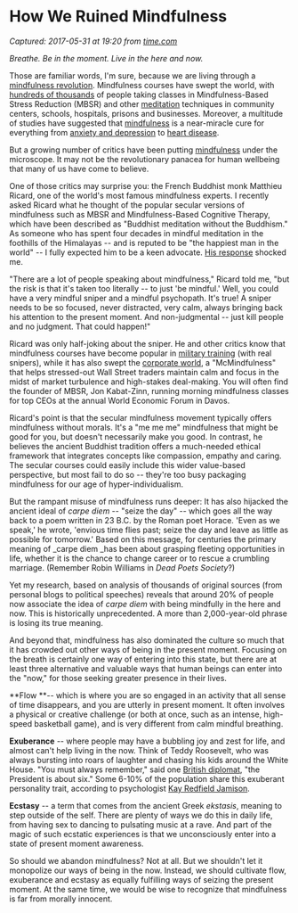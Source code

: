 # How We Ruined Mindfulness

_Captured: 2017-05-31 at 19:20 from [time.com](http://time.com/4792596/mindfulness-exercises-morality-carpe-diem/)_

_Breathe. Be in the moment. Live in the here and now._

Those are familiar words, I'm sure, because we are living through a [mindfulness revolution](http://time.com/1556/the-mindful-revolution/?iid=sr-link3). Mindfulness courses have swept the world, with [hundreds of thousands](https://www.cdc.gov/nchs/data/nhsr/nhsr079.pdf) of people taking classes in Mindfulness-Based Stress Reduction (MBSR) and other [meditation](http://time.com/4645363/mindfulness-meditation-stress-anxiety-resilience/) techniques in community centers, schools, hospitals, prisons and businesses. Moreover, a multitude of studies have suggested that [mindfulness](http://time.com/4470517/neuroscience-of-mindfulness/?iid=sr-link1) is a near-miracle cure for everything from [anxiety and depression](https://www.ncbi.nlm.nih.gov/pubmed/25820148) to [heart disease](https://www.ncbi.nlm.nih.gov/pmc/articles/PMC3734636/).

But a growing number of critics have been putting [mindfulness](http://time.com/4520935/how-mindfulness-can-save-you-money/?iid=sr-link2) under the microscope. It may not be the revolutionary panacea for human wellbeing that many of us have come to believe.

One of those critics may surprise you: the French Buddhist monk Matthieu Ricard, one of the world's most famous mindfulness experts. I recently asked Ricard what he thought of the popular secular versions of mindfulness such as MBSR and Mindfulness-Based Cognitive Therapy, which have been described as "Buddhist meditation without the Buddhism." As someone who has spent four decades in mindful meditation in the foothills of the Himalayas -- and is reputed to be "the happiest man in the world" -- I fully expected him to be a keen advocate. [His response](https://www.youtube.com/watch?v=B287LxA4Lo4) shocked me.

"There are a lot of people speaking about mindfulness," Ricard told me, "but the risk is that it's taken too literally -- to just 'be mindful.' Well, you could have a very mindful sniper and a mindful psychopath. It's true! A sniper needs to be so focused, never distracted, very calm, always bringing back his attention to the present moment. And non-judgmental -- just kill people and no judgment. That could happen!"

Ricard was only half-joking about the sniper. He and other critics know that mindfulness courses have become popular in [military training](https://www.army.mil/article/149615/Improving_Military_Resilience_through_Mindfulness_Training) (with real snipers), while it has also swept the [corporate world](http://www.newyorker.com/business/currency/the-long-marriage-of-mindfulness-and-money), a "McMindfulness" that helps stressed-out Wall Street traders maintain calm and focus in the midst of market turbulence and high-stakes deal-making. You will often find the founder of MBSR, Jon Kabat-Zinn, running morning mindfulness classes for top CEOs at the annual World Economic Forum in Davos.

Ricard's point is that the secular mindfulness movement typically offers mindfulness without morals. It's a "me me me" mindfulness that might be good for you, but doesn't necessarily make you good. In contrast, he believes the ancient Buddhist tradition offers a much-needed ethical framework that integrates concepts like compassion, empathy and caring. The secular courses could easily include this wider value-based perspective, but most fail to do so -- they're too busy packaging mindfulness for our age of hyper-individualism.

But the rampant misuse of mindfulness runs deeper: It has also hijacked the ancient ideal of _carpe diem_ -- "seize the day" -- which goes all the way back to a poem written in 23 B.C. by the Roman poet Horace. 'Even as we speak,' he wrote, 'envious time flies past; seize the day and leave as little as possible for tomorrow.' Based on this message, for centuries the primary meaning of _carpe diem _has been about grasping fleeting opportunities in life, whether it is the chance to change career or to rescue a crumbling marriage. (Remember Robin Williams in _Dead Poets Society_?)

Yet my research, based on analysis of thousands of original sources (from personal blogs to political speeches) reveals that around 20% of people now associate the idea of _carpe diem_ with being mindfully in the here and now. This is historically unprecedented. A more than 2,000-year-old phrase is losing its true meaning.

And beyond that, mindfulness has also dominated the culture so much that it has crowded out other ways of being in the present moment. Focusing on the breath is certainly one way of entering into this state, but there are at least three alternative and valuable ways that human beings can enter into the "now," for those seeking greater presence in their lives.

**Flow **-- which is where you are so engaged in an activity that all sense of time disappears, and you are utterly in present moment. It often involves a physical or creative challenge (or both at once, such as an intense, high-speed basketball game), and is very different from calm mindful breathing.

**Exuberance** -- where people may have a bubbling joy and zest for life, and almost can't help living in the now. Think of Teddy Roosevelt, who was always bursting into roars of laughter and chasing his kids around the White House. "You must always remember," said one [British diplomat](http://www.theodorerooseveltcenter.org/Blog/Item/Cecil%20Spring%20Rice), "the President is about six." Some 6-10% of the population share this exuberant personality trait, according to psychologist [Kay Redfield Jamison](https://www.amazon.com/dp/0375701486/?tag=timecom-20).

**Ecstasy** -- a term that comes from the ancient Greek _ekstasis_, meaning to step outside of the self. There are plenty of ways we do this in daily life, from having sex to dancing to pulsating music at a rave. And part of the magic of such ecstatic experiences is that we unconsciously enter into a state of present moment awareness.

So should we abandon mindfulness? Not at all. But we shouldn't let it monopolize our ways of being in the now. Instead, we should cultivate flow, exuberance and ecstasy as equally fulfilling ways of seizing the present moment. At the same time, we would be wise to recognize that mindfulness is far from morally innocent.
